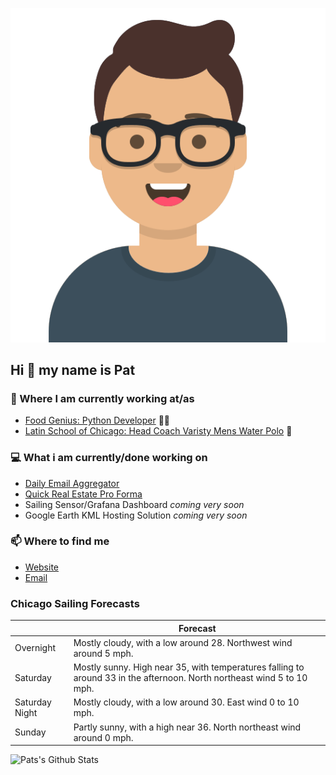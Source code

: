 [![Social banner for p-j-falconer](https://raw.githubusercontent.com/P-J-FALCONER/P-J-FALCONER/master/assets/avataaars.svg)](https://patfalconer.com/)
## Hi :wave: my name is Pat

### 💼 Where I am currently working at/as
- [Food Genius: Python Developer](https://getfoodgenius.com/) 🍔🐍
- [Latin School of Chicago: Head Coach Varisty Mens Water Polo](https://www.latinschool.org/) 🤽


### 💻 What i am currently/done working on
 - [Daily Email Aggregator](https://github.com/P-J-FALCONER/dott_daily_mail)
 - [Quick Real Estate Pro Forma](https://github.com/P-J-FALCONER/henry)
 - Sailing Sensor/Grafana Dashboard *coming very soon*
 - Google Earth KML Hosting Solution *coming very soon*

### 📫 Where to find me
 - [Website](https://patfalconer.com/)
 - [Email](mailto:patrick.j.falconer@gmail.com)


### Chicago Sailing Forecasts
|   | Forecast  |
|---|---|
| Overnight | Mostly cloudy, with a low around 28. Northwest wind around 5 mph. |
| Saturday | Mostly sunny. High near 35, with temperatures falling to around 33 in the afternoon. North northeast wind 5 to 10 mph. |
| Saturday Night | Mostly cloudy, with a low around 30. East wind 0 to 10 mph. |
| Sunday | Partly sunny, with a high near 36. North northeast wind around 0 mph. |

![Pats's Github Stats](https://github-readme-stats.vercel.app/api?username=p-j-falconer&show_icons=true&theme=radical)
